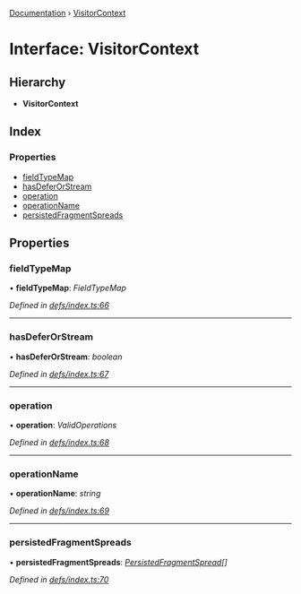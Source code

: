 [Documentation](../README.md) › [VisitorContext](visitorcontext.md)

# Interface: VisitorContext

## Hierarchy

* **VisitorContext**

## Index

### Properties

* [fieldTypeMap](visitorcontext.md#fieldtypemap)
* [hasDeferOrStream](visitorcontext.md#hasdeferorstream)
* [operation](visitorcontext.md#operation)
* [operationName](visitorcontext.md#operationname)
* [persistedFragmentSpreads](visitorcontext.md#persistedfragmentspreads)

## Properties

###  fieldTypeMap

• **fieldTypeMap**: *FieldTypeMap*

*Defined in [defs/index.ts:66](https://github.com/badbatch/graphql-box/blob/e36f8d4/packages/request-parser/src/defs/index.ts#L66)*

___

###  hasDeferOrStream

• **hasDeferOrStream**: *boolean*

*Defined in [defs/index.ts:67](https://github.com/badbatch/graphql-box/blob/e36f8d4/packages/request-parser/src/defs/index.ts#L67)*

___

###  operation

• **operation**: *ValidOperations*

*Defined in [defs/index.ts:68](https://github.com/badbatch/graphql-box/blob/e36f8d4/packages/request-parser/src/defs/index.ts#L68)*

___

###  operationName

• **operationName**: *string*

*Defined in [defs/index.ts:69](https://github.com/badbatch/graphql-box/blob/e36f8d4/packages/request-parser/src/defs/index.ts#L69)*

___

###  persistedFragmentSpreads

• **persistedFragmentSpreads**: *[PersistedFragmentSpread](../README.md#persistedfragmentspread)[]*

*Defined in [defs/index.ts:70](https://github.com/badbatch/graphql-box/blob/e36f8d4/packages/request-parser/src/defs/index.ts#L70)*
